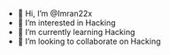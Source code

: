 - 👋 Hi, I’m @Imran22x
- 👀 I’m interested in Hacking
- 🌱 I’m currently learning Hacking
- 💞️ I’m looking to collaborate on Hacking

<!---
Imran22x/Imran22x is a ✨ special ✨ repository because its `README.md` (this file) appears on your GitHub profile.
You can click the Preview link to take a look at your changes.
--->
